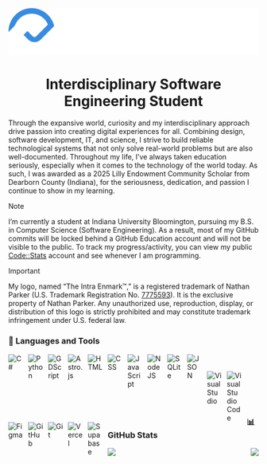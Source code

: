 <p align="center"><a href="https://www.ncp.dev/" target="_blank"><img src="https://github.com/Azuronate/Azuronate/blob/main/logo.png" alt="Nathan Parker's banner"></a></p>
<h1 align="center">Interdisciplinary Software Engineering Student</h1>



Through the expansive world, curiosity and my interdisciplinary approach drive passion into creating digital experiences for all. Combining design, software development, IT, and science, I strive to build reliable technological systems that not only solve real-world problems but are also well-documented. Throughout my life, I’ve always taken education seriously, especially when it comes to the technology of the world today. As such, I was awarded as a 2025 Lilly Endowment Community Scholar from Dearborn County (Indiana), for the seriousness, dedication, and passion I continue to show in my learning.

> [!NOTE]
I’m currently a student at Indiana University Bloomington, pursuing my B.S. in Computer Science (Software Engineering). As a result, most of my GitHub commits will be locked behind a GitHub Education account and will not be visible to the public. To track my progress/activity, you can view my public [Code::Stats](https://codestats.net/users/Azuronate) account and see whenever I am programming. 

> [!IMPORTANT]
My logo, named “The Intra Enmark™,” is a registered trademark of Nathan Parker (U.S. Trademark Registration No. [7775593](https://tsdr.uspto.gov/#caseNumber=98663489&caseSearchType=US_APPLICATION&caseType=DEFAULT&searchType=statusSearch)).  It is the exclusive property of Nathan Parker. Any unauthorized use, reproduction, display, or distribution of this logo is strictly prohibited and may constitute trademark infringement under U.S. federal law.

### 🧰 Languages and Tools

<img align="left" alt="C#" width="30px" style="padding-right:10px;" src="https://cdn.jsdelivr.net/gh/devicons/devicon@latest/icons/csharp/csharp-original.svg" />
<img align="left" alt="Python" width="30px" style="padding-right:10px;" src="https://cdn.jsdelivr.net/gh/devicons/devicon@latest/icons/python/python-original.svg" />
<img align="left" alt="GDScript" width="30px" style="padding-right:10px;" src="https://cdn.jsdelivr.net/gh/devicons/devicon@latest/icons/godot/godot-original.svg" />
<img align="left" alt="Astro.js" width="30px" style="padding-right:10px;" src="https://cdn.jsdelivr.net/gh/devicons/devicon@latest/icons/astro/astro-original.svg" />
<img align="left" alt="HTML" width="30px" style="padding-right:10px;" src="https://cdn.jsdelivr.net/gh/devicons/devicon/icons/html5/html5-plain.svg" />
<img align="left" alt="CSS" width="30px" style="padding-right:10px;" src="https://cdn.jsdelivr.net/gh/devicons/devicon/icons/css3/css3-plain.svg" />
<img align="left" alt="JavaScript" width="30px" style="padding-right:10px;" src="https://cdn.jsdelivr.net/gh/devicons/devicon/icons/javascript/javascript-plain.svg" />
<img align="left" alt="NodeJS" width="30px" style="padding-right:10px;" src="https://cdn.jsdelivr.net/gh/devicons/devicon/icons/nodejs/nodejs-original.svg" />
<img align="left" alt="SQLite" width="30px" style="padding-right:10px;" src="https://cdn.jsdelivr.net/gh/devicons/devicon/icons/sqlite/sqlite-original.svg" />
<img align="left" alt="JSON" width="30px" style="padding-right:10px;" src="https://cdn.jsdelivr.net/gh/devicons/devicon/icons/json/json-original.svg" />
<br />
<br />
<img align="left" alt="Visual Studio" width="30px" style="padding-right:10px;" src="https://cdn.jsdelivr.net/gh/devicons/devicon/icons/visualstudio/visualstudio-original.svg" />
<img align="left" alt="Visual Studio Code" width="30px" style="padding-right:10px;" src="https://cdn.jsdelivr.net/gh/devicons/devicon/icons/vscode/vscode-original.svg" />
<img align="left" alt="Figma" width="30px" style="padding-right:10px;" src="https://cdn.jsdelivr.net/gh/devicons/devicon@latest/icons/figma/figma-original.svg" />
<img align="left" alt="GitHub" width="30px" style="padding-right:10px;" src="https://cdn.jsdelivr.net/gh/devicons/devicon/icons/github/github-original.svg" />
<img align="left" alt="Git" width="30px" style="padding-right:10px;" src="https://cdn.jsdelivr.net/gh/devicons/devicon/icons/git/git-original.svg" />
<img align="left" alt="Vercel" width="30px" style="padding-right:10px;" src="https://cdn.jsdelivr.net/gh/devicons/devicon/icons/vercel/vercel-original.svg" />
<img align="left" alt="Supabase" width="30px" style="padding-right:10px;" src="https://cdn.jsdelivr.net/gh/devicons/devicon/icons/supabase/supabase-original.svg" />
<br />
<br />
<br />
<br />

### 📊 GitHub Stats
<div align="center">
  <a href="https://github.com/Azuronate/github-readme-stats">
    <img height=150 align="left" src="https://github-readme-stats.vercel.app/api?username=Azuronate&theme=github_dark&hide_border=true" />
    <img height=150 align="right" src="https://github-readme-stats.vercel.app/api/top-langs?username=Azuronate&theme=github_dark&layout=compact&langs_count=8&card_width=245&hide_border=true" />
  </a> 
</div>

